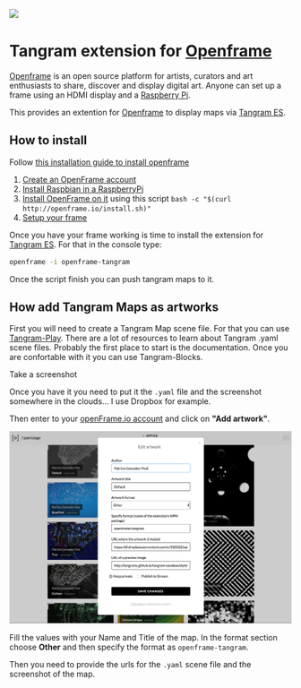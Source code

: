 ![](imgs/00.gif)

# Tangram extension for [Openframe](http://openframe.io/)

[Openframe](http://openframe.io/) is an open source platform for artists, curators and art enthusiasts to share, discover and display digital art.  Anyone can set up a frame using an HDMI display and a [Raspberry Pi](https://www.raspberrypi.org/).

This provides an extention for [Openframe](http://openframe.io/) to display maps via [Tangram ES](https://github.com/tangrams/tangram-es).

## How to install

Follow [this installation guide to install openframe](https://github.com/OpenframeProject/Openframe/wiki/Openframe-user-guide)

1. [Create an OpenFrame account](https://github.com/OpenframeProject/Openframe/wiki/Openframe-user-guide#1-create-a-user-account)
2. [Install Raspbian in a RaspberryPi](https://github.com/OpenframeProject/Openframe/wiki/Openframe-user-guide#20-initial-setup)
3. [Install OpenFrame on it](https://github.com/OpenframeProject/Openframe/wiki/Openframe-user-guide#21-install-openframe) using this script ```bash -c "$(curl http://openframe.io/install.sh)"```
4. [Setup your frame](https://github.com/OpenframeProject/Openframe/wiki/Openframe-user-guide#22-start-the-frame)

Once you have your frame working is time to install the extension for [Tangram ES](https://github.com/tangrams/tangram-es). For that in the console type:

```bash
openframe -i openframe-tangram 
```

Once the script finish you can push tangram maps to it.

## How add Tangram Maps as artworks

First you will need to create a Tangram Map scene file. For that you can use [Tangram-Play](https://mapzen.com/tangram/play/). There are a lot of resources to learn about Tangram .yaml scene files. Probably the first place to start is the documentation. Once you are confortable with it you can use Tangram-Blocks.

Take a screenshot

Once you have it you need to put it the `.yaml` file and the screenshot somewhere in the clouds... I use Dropbox for example. 

Then enter to your [openFrame.io account](http://openframe.io) and click on **"Add artwork"**.

![](imgs/01.png) 

Fill the values with your Name and Title of the map. In the format section choose **Other** and then specify the format as ```openframe-tangram```.

Then you need to provide the urls for the ```.yaml``` scene file and the screenshot of the map.

